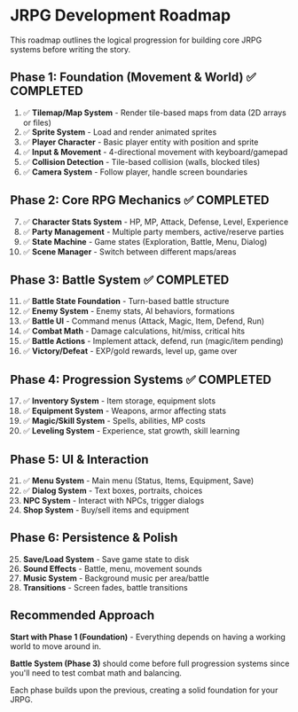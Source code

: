 # JRPG Development Roadmap

This roadmap outlines the logical progression for building core JRPG systems before writing the story.

## Phase 1: Foundation (Movement & World) ✅ COMPLETED
1. ✅ **Tilemap/Map System** - Render tile-based maps from data (2D arrays or files)
2. ✅ **Sprite System** - Load and render animated sprites
3. ✅ **Player Character** - Basic player entity with position and sprite
4. ✅ **Input & Movement** - 4-directional movement with keyboard/gamepad
5. ✅ **Collision Detection** - Tile-based collision (walls, blocked tiles)
6. ✅ **Camera System** - Follow player, handle screen boundaries

## Phase 2: Core RPG Mechanics ✅ COMPLETED
7. ✅ **Character Stats System** - HP, MP, Attack, Defense, Level, Experience
8. ✅ **Party Management** - Multiple party members, active/reserve parties
9. ✅ **State Machine** - Game states (Exploration, Battle, Menu, Dialog)
10. ✅ **Scene Manager** - Switch between different maps/areas

## Phase 3: Battle System ✅ COMPLETED
11. ✅ **Battle State Foundation** - Turn-based battle structure
12. ✅ **Enemy System** - Enemy stats, AI behaviors, formations
13. ✅ **Battle UI** - Command menus (Attack, Magic, Item, Defend, Run)
14. ✅ **Combat Math** - Damage calculations, hit/miss, critical hits
15. ✅ **Battle Actions** - Implement attack, defend, run (magic/item pending)
16. ✅ **Victory/Defeat** - EXP/gold rewards, level up, game over

## Phase 4: Progression Systems ✅ COMPLETED
17. ✅ **Inventory System** - Item storage, equipment slots
18. ✅ **Equipment System** - Weapons, armor affecting stats
19. ✅ **Magic/Skill System** - Spells, abilities, MP costs
20. ✅ **Leveling System** - Experience, stat growth, skill learning

## Phase 5: UI & Interaction
21. ✅ **Menu System** - Main menu (Status, Items, Equipment, Save)
22. ✅ **Dialog System** - Text boxes, portraits, choices
23. **NPC System** - Interact with NPCs, trigger dialogs
24. **Shop System** - Buy/sell items and equipment

## Phase 6: Persistence & Polish
25. **Save/Load System** - Save game state to disk
26. **Sound Effects** - Battle, menu, movement sounds
27. **Music System** - Background music per area/battle
28. **Transitions** - Screen fades, battle transitions

## Recommended Approach

**Start with Phase 1 (Foundation)** - Everything depends on having a working world to move around in.

**Battle System (Phase 3)** should come before full progression systems since you'll need to test combat math and balancing.

Each phase builds upon the previous, creating a solid foundation for your JRPG.

